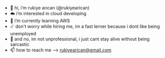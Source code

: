 - 🧷 hi, i’m rukiye arıcan (@rukiyearican)
- ☁️ i’m interested in cloud developing
- 🧩 i’m currently learning AWS
- ☄️ don't worry while hiring me, im a fast lerner because i dont like being unemployed
- 🦘 and no, im not unprofessional, i just cant stay alive without being sarcastic
- 📫 how to reach me --> rukiyearican@gmail.com 

<!---
rukiyearican/rukiyearican is a ✨ special ✨ repository because its `README.md` (this file) appears on your GitHub profile.
You can click the Preview link to take a look at your changes.
--->

